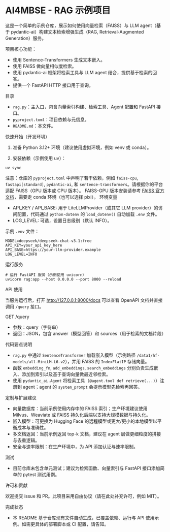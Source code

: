 # AI4MBSE - RAG 示例项目

这是一个简单的示例仓库，展示如何使用向量检索（FAISS）与 LLM agent（基于 pydantic-ai）构建文本检索增强生成（RAG, Retrieval-Augmented Generation）服务。

项目核心功能：

- 使用 Sentence-Transformers 生成文本嵌入。
- 使用 FAISS 做向量相似度检索。
- 使用 pydantic-ai 框架将检索工具与 LLM agent 结合，提供基于检索的回答。
- 提供一个 FastAPI HTTP 接口用于查询。

目录

- `rag.py`：主入口，包含向量索引构建、检索工具、Agent 配置和 FastAPI 接口。
- `pyproject.toml`：项目依赖与元信息。
- `README.md`：本文件。

快速开始（开发环境）

1. 准备 Python 3.12+ 环境（建议使用虚拟环境，例如 venv 或 conda）。

2. 安装依赖（示例使用 uv）：

```fish
uv sync
```

注意：仓库的 `pyproject.toml` 中声明了若干依赖，例如 `faiss-cpu`, `fastapi[standard]`, `pydantic-ai`, 和 `sentence-transformers`。请根据你的平台适配 FAISS（GPU 版本或 CPU 版本）。
FAISS-GPU 版本安装请参考 [FAISS 官方文档](https://github.com/facebookresearch/faiss/blob/main/INSTALL.md)，需要走 conda 环境（也可以选择 pixi）。
环境变量

- API_KEY / API_BASE: 用于 LiteLLMProvider（或其它 LLM provider）的访问配置，代码通过 `python-dotenv` 的 `load_dotenv()` 自动加载 `.env` 文件。
- LOG_LEVEL: 可选，设置日志级别（默认 INFO）。

示例 `.env` 文件：

```text
MODEL=deepseek/deepseek-chat-v3.1:free
API_KEY=your_api_key_here
API_BASE=https://your-llm-provider.example
LOG_LEVEL=INFO
```

运行服务

```fish
# 运行 FastAPI 服务（示例使用 uvicorn）
uvicorn rag:app --host 0.0.0.0 --port 8000 --reload
```

API 使用

当服务运行后，打开 http://127.0.0.1:8000/docs 可以查看 OpenAPI 文档并直接调用 `/query` 接口。

GET /query

- 参数：query（字符串）
- 返回：JSON，包含 answer（模型回答）和 sources（用于检索的文档片段）

代码要点说明

- `rag.py` 中通过 `SentenceTransformer` 加载嵌入模型（示例路径 `/data1/hf-models/all-MiniLM-L6-v2`），并用 FAISS 的 `IndexFlatIP` 存储向量。
- 函数 `embedding_fn`, `add_embeddings`, `search_embeddings` 分别负责生成嵌入、添加到索引以及基于查询向量做最近邻检索。
- 使用 `pydantic_ai.Agent` 将检索工具（`@agent.tool def retrieve(...)`）注册到 agent；agent 的 `system_prompt` 会提示模型先检索再回答。

定制与扩展建议

- 向量数据库：当前示例使用内存中的 FAISS 索引；生产环境建议使用 Milvus、Weaviate 或 FAISS 持久化后端以支持大规模数据与持久化。
- 嵌入模型：可更换为 Hugging Face 的远程模型或更大/更小的本地模型以平衡成本与准确性。
- 多文档返回：当前示例返回 top-k 文档，建议在 agent 层做更细粒度的拼接与去重逻辑。
- 安全与速率限制：在生产环境中，为 API 添加认证与速率限制。

测试

- 目前仓库未包含单元测试；建议为检索函数、向量索引与 FastAPI 接口添加简单的 pytest 测试用例。

许可和贡献

欢迎提交 issue 和 PR。此项目采用自由协议（请在此处补充许可，例如 MIT）。

完成状态

- 本 README 基于仓库现有文件自动生成，已覆盖依赖、运行与 API 使用示例。如需更具体的部署脚本或 CI 配置，请告知。

